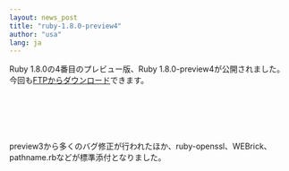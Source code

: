 ```yaml
---
layout: news_post
title: "ruby-1.8.0-preview4"
author: "usa"
lang: ja
---
```


Ruby 1.8.0の4番目のプレビュー版、Ruby 1.8.0-preview4が公開されました。
今回も[FTPからダウンロード][1]できます。

# 　

preview3から多くのバグ修正が行われたほか、ruby-openssl、WEBrick、pathname.rbなどが標準添付となりました。



[1]: ftp://ftp.ruby-lang.org/pub/ruby/1.8/ruby-1.8.0-preview4.tar.gz 
